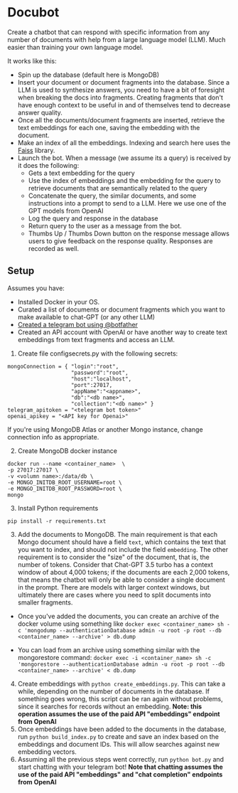 # Docubot

Create a chatbot that can respond with specific information from any number of documents with help from a large language model (LLM). Much easier than training your own language model. 

It works like this: 

- Spin up the database (default here is MongoDB)
- Insert your document or document fragments into the database. Since a LLM is used to synthesize answers, you need to have a bit of foresight when breaking the docs into fragments. Creating fragments that don't have enough context to be useful in and of themselves tend to decrease answer quality.
- Once all the documents/document fragments are inserted, retrieve the text embeddings for each one, saving the embedding with the document.
- Make an index of all the embeddings. Indexing and search here uses the [Faiss](https://github.com/facebookresearch/faiss) library. 
- Launch the bot. When a message (we assume its a query) is received by it does the following:
  - Gets a text embedding for the query
  - Use the index of embeddings and the embedding for the query to retrieve documents that are semantically related to the query
  - Concatenate the query, the similar documents, and some instructions into a prompt to send to a LLM. Here we use one of the GPT models from OpenAI
  - Log the query and response in the database
  - Return query to the user as a message from the bot.
  - Thumbs Up / Thumbs Down button on the response message allows users to give feedback on the response quality. Responses are recorded as well.



## Setup

Assumes you have:

- Installed Docker in your OS.
- Curated a list of documents or document fragments which you want to make available to chat-GPT (or any other LLM)
- [Created a telegram bot using @botfather](https://core.telegram.org/bots/features#creating-a-new-bot)
- Created an API account with OpenAI or have another way to create text embeddings from text fragments and access an LLM.



1. Create file configsecrets.py with the following secrets:

```
mongoConnection = { "login":"root",
					"password":"root",
					"host":"localhost",
					"port":27017,
					"appName":"<appname>",
					"db":"<db name>",
					"collection":"<db name>" }
telegram_apitoken = "<telegram bot token>"
openai_apikey = "<API key for Openai>"
```
If you're using MongoDB Atlas or another Mongo instance, change connection info as appropriate.

2. Create MongoDB docker instance

```
docker run --name <container_name>  \
-p 27017:27017 \
-v <volumn name>:/data/db \
-e MONGO_INITDB_ROOT_USERNAME=root \
-e MONGO_INITDB_ROOT_PASSWORD=root \
mongo
```

3. Install Python requirements

```
pip install -r requirements.txt
```

3. Add the documents to MongoDB. The main requirement is that each Mongo document should have a field `text`, which contains the text that you want to index, and should not include the field `embedding`. The other requirement is to consider the "size" of the document, that is, the number of tokens. Consider that Chat-GPT 3.5 turbo has a context window of about 4,000 tokens; if the documents are each 2,000 tokens, that means the chatbot will only be able to consider a single document in the prompt. There are models with larger context windows, but ultimately there are cases where you need to split documents into smaller fragments. 

- Once you've added the documents, you can create an archive of the docker volume using something like  `docker exec <container_name> sh -c 'mongodump --authenticationDatabase admin -u root -p root --db <container_name> --archive' > db.dump`

- You can load from an archive using something similar with the mongorestore command: `docker exec -i <container_name> sh -c 'mongorestore --authenticationDatabase admin -u root -p root --db <container_name> --archive' < db.dump`

4. Create embeddings with `python create_embeddings.py`. This can take a while, depending on the number of documents in the database. If something goes wrong, this script can be ran again without problems, since it searches for records without an embedding. **Note: this operation assumes the use of the paid API "embeddings" endpoint from OpenAI**
5. Once embeddings have been added to the documents in the database, run `python build_index.py` to create and save an index based on the embeddings and document IDs. This will allow searches against new embedding vectors.
6. Assuming all the previous steps went correctly, run `python bot.py` and start chatting with your telegram bot! **Note that chatting assumes the use of the paid API "embeddings" and "chat completion" endpoints from OpenAI**

